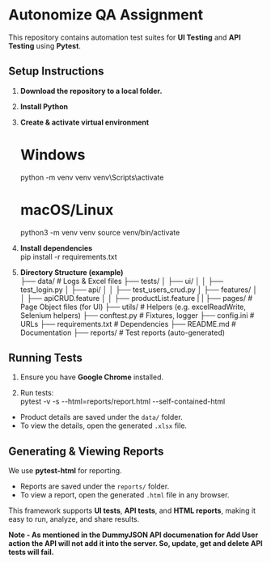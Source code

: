 # Autonomize QA Assignment  

This repository contains automation test suites for **UI Testing** and **API Testing** using **Pytest**.  


## Setup Instructions

1. **Download the repository to a local folder.**

2. **Install Python**

3. **Create & activate virtual environment**  
   # Windows
   python -m venv venv
   venv\Scripts\activate

   # macOS/Linux
   python3 -m venv venv
   source venv/bin/activate

4. **Install dependencies**  
   pip install -r requirements.txt

5. **Directory Structure (example)**  
   ├── data/               # Logs & Excel files
   ├── tests/
   │   ├── ui/
   │   │   ├── test_login.py
   │   ├── api/
   │   │   ├── test_users_crud.py
   │   ├── features/
   │   │   ├── apiCRUD.feature
   │   │   ├── productList.feature
   |   |
   ├── pages/              # Page Object files (for UI)
   ├── utils/              # Helpers (e.g. excelReadWrite, Selenium helpers)
   ├── conftest.py         # Fixtures, logger
   ├── config.ini          # URLs
   ├── requirements.txt    # Dependencies
   ├── README.md           # Documentation
   ├── reports/            # Test reports (auto-generated)

## Running Tests  

1. Ensure you have **Google Chrome** installed.

2. Run tests:  
   pytest -v -s --html=reports/report.html --self-contained-html

- Product details are saved under the `data/` folder.
- To view the details, open the generated `.xlsx` file.

## Generating & Viewing Reports  

We use **pytest-html** for reporting.  

- Reports are saved under the `reports/` folder.  
- To view a report, open the generated `.html` file in any browser.  

This framework supports **UI tests**, **API tests**, and **HTML reports**, making it easy to run, analyze, and share results.

**Note - As mentioned in the DummyJSON API documenation for Add User action the API will not add it into the server. So, update, get and delete API tests will fail.** 
